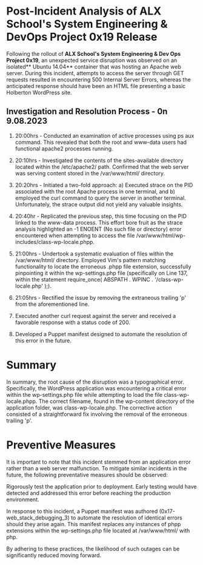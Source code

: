 # Post-Incident Analysis of ALX School's System Engineering & DevOps Project 0x19 Release

Following the rollout of **ALX School's System Engineering & Dev Ops Project 0x19**, an unexpected service disruption was observed on an isolated** Ubuntu 14.04** container that was hosting an Apache web server. During this incident, attempts to access the server through GET requests resulted in encountering 500 Internal Server Errors, whereas the anticipated response should have been an HTML file presenting a basic Holberton WordPress site.

## Investigation and Resolution Process - 0n 9.08.2023
1. 20:00hrs - Conducted an examination of active processes using ps aux command. This revealed that both the root and www-data users had functional apache2 processes running.

2. 20:10hrs - Investigated the contents of the sites-available directory located within the /etc/apache2/ path. Confirmed that the web server was serving content stored in the /var/www/html/ directory.

3. 20:20hrs - Initiated a two-fold approach: a) Executed strace on the PID associated with the root Apache process in one terminal, and b) employed the curl command to query the server in another terminal. Unfortunately, the strace output did not yield any valuable insights.

4. 20:40hr -  Replicated the previous step, this time focusing on the PID linked to the www-data process. This effort bore fruit as the strace analysis highlighted an -1 ENOENT (No such file or directory) error encountered when attempting to access the file /var/www/html/wp-includes/class-wp-locale.phpp.

5. 21:00hrs - Undertook a systematic evaluation of files within the /var/www/html/ directory. Employed Vim's pattern matching functionality to locate the erroneous .phpp file extension, successfully pinpointing it within the wp-settings.php file (specifically on Line 137, within the statement require_once( ABSPATH . WPINC . '/class-wp-locale.php' );).

6. 21:05hrs - Rectified the issue by removing the extraneous trailing 'p' from the aforementioned line.

7. Executed another curl request against the server and received a favorable response with a status code of 200.

8. Developed a Puppet manifest designed to automate the resolution of this error in the future.

# Summary
In summary, the root cause of the disruption was a typographical error. Specifically, the WordPress application was encountering a critical error within the wp-settings.php file while attempting to load the file class-wp-locale.phpp. The correct filename, found in the wp-content directory of the application folder, was class-wp-locale.php. The corrective action consisted of a straightforward fix involving the removal of the erroneous trailing 'p'.

# Preventive Measures
It is important to note that this incident stemmed from an application error rather than a web server malfunction. To mitigate similar incidents in the future, the following preventative measures should be observed:

Rigorously test the application prior to deployment. Early testing would have detected and addressed this error before reaching the production environment.

In response to this incident, a Puppet manifest was authored (0x17-web_stack_debugging_3) to automate the resolution of identical errors should they arise again. This manifest replaces any instances of phpp extensions within the wp-settings.php file located at /var/www/html/ with php.

By adhering to these practices, the likelihood of such outages can be significantly reduced moving forward.
